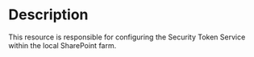 # Description

This resource is responsible for configuring the Security Token Service within
the local SharePoint farm.
